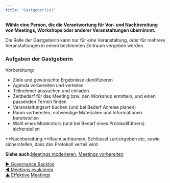 ```yaml
---
title: "Gastgeber(in)"
---
```



**Wähle eine Person, die die Verantwortung für Vor- und Nachbereitung von Meetings, Workshops oder anderer Veranstaltungen übernimmt.**

Die Rolle der Gastgeberin kann nur für eine Veranstaltung, oder für mehrere Veranstaltungen in einem bestimmten Zeitraum vergeben werden.

### Aufgaben der Gastgeberin

Vorbereitung:

- Ziele und gewünschte Ergebnisse identifizieren
- Agenda vorbereiten und verteilen
- Teilnehmer aussuchen und einladen
- Zeitbedarf für das Meeting bzw. den Workshop ermitteln, und einen passenden Termin finden
- Veranstaltungsort buchen (und bei Bedarf Anreise planen)
- Raum vorbereiten, notwendige Materialien und Informationen bereitstellen
- Wahl eines Moderators (und bei Bedarf eines Protokollführers) sicherstellen

**Nachbereitung:**Raum aufräumen, Schlüssel zurückgeben etc, sowie sicherstellen, dass das Protokoll verteil wird

**Siehe auch:**[Meetings moderieren](facilitate-meetings.html), [Meetings vorbereiten](prepare-for-meetings.html)

[&#9654; Governance Backlog](governance-backlog.html)<br/>[&#9664; Meetings evaluieren](evaluate-meetings.html)<br/>[&#9650; Effektive Meetings](meeting-practices.html)


